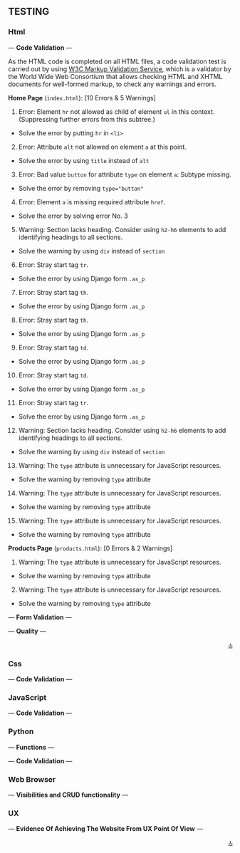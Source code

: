 ## TESTING <a name="testing-top"></a>

### Html

— **Code Validation** —

As the HTML code is completed on all HTML files, a code validation test is carried out by using [W3C Markup Validation Service](https://validator.w3.org/), which is a validator by the World Wide Web Consortium that allows checking HTML and XHTML documents for well-formed markup, to check any warnings and errors.

**Home Page** (`index.html`): [10 Errors & 5 Warnings]

1. Error: Element `hr` not allowed as child of element `ul` in this context. (Suppressing further errors from this subtree.)

- Solve the error by putting `hr` in `<li>`

2. Error: Attribute `alt` not allowed on element `a` at this point.

- Solve the error by using `title` instead of `alt`

3. Error: Bad value `button` for attribute `type` on element `a`: Subtype missing.

- Solve the error by removing `type="button"`

4. Error: Element `a` is missing required attribute `href`.

- Solve the error by solving error No. 3

5. Warning: Section lacks heading. Consider using `h2-h6` elements to add identifying headings to all sections.

- Solve the warning by using `div` instead of `section`

6. Error: Stray start tag `tr`.

- Solve the error by using Django form `.as_p`

7. Error: Stray start tag `th`.

- Solve the error by using Django form `.as_p`

8. Error: Stray start tag `th`.

- Solve the error by using Django form `.as_p`

9. Error: Stray start tag `td`.

- Solve the error by using Django form `.as_p`

10. Error: Stray start tag `td`.

- Solve the error by using Django form `.as_p`

11. Error: Stray start tag `tr`.

- Solve the error by using Django form `.as_p`

12. Warning: Section lacks heading. Consider using `h2-h6` elements to add identifying headings to all sections.

- Solve the warning by using `div` instead of `section`

13. Warning: The `type` attribute is unnecessary for JavaScript resources.

- Solve the warning by removing `type` attribute

14. Warning: The `type` attribute is unnecessary for JavaScript resources.

- Solve the warning by removing `type` attribute

15. Warning: The `type` attribute is unnecessary for JavaScript resources.

- Solve the warning by removing `type` attribute

**Products Page** (`products.html`): [0 Errors & 2 Warnings]

1. Warning: The `type` attribute is unnecessary for JavaScript resources.

- Solve the warning by removing `type` attribute

2. Warning: The `type` attribute is unnecessary for JavaScript resources.

- Solve the warning by removing `type` attribute

— **Form Validation** —

— **Quality** —

<div align="right"><a href="#testing-top">🔝</a></div>

### Css

— **Code Validation** —

### JavaScript

— **Code Validation** —

### Python

— **Functions** —
<!-- Sorting products by price including discounted items -->

— **Code Validation** —

### Web Browser

— **Visibilities and CRUD functionality** —

### UX

— **Evidence Of Achieving The Website From UX Point Of View** —

<div align="right"><a href="#testing-top">🔝</a></div>